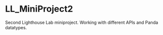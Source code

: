 # LL_MiniProject2
Second Lighthouse Lab miniproject. Working with different APIs and Panda datatypes.
